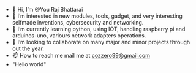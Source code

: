 - 👋 Hi, I’m @You Raj Bhattarai
- 👀 I’m interested in new modules, tools, gadget, and very interesting selfmade inventions, cybersecurity and networking.
- 🌱 I’m currently learning python, using IOT, handling raspberry pi and arduinos-uno, variours network adapters operations. 
- 💞️ I’m looking to collaborate on many major and minor projects through out the year.
- 📫 How to reach me mail me at cozzero99@gmail.com
- "Hello world"

<!---
Cozzero/Cozzero is a ✨ special ✨ repository because its `README.md` (this file) appears on your GitHub profile.
You can click the Preview link to take a look at your changes.
--->
